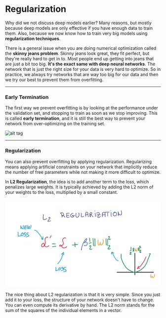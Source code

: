 # Regularization

Why did we not discuss deep models earlier? Many reasons, but mostly because deep models are only effective if you have enough data to train them. Also, because we now know how to train very big models using **regularization techniques**. 

There is a general issue when you are doing numerical optimization called the **skinny jeans problem**. Skinny jeans look great, they fit perfect, but they're really hard to get in to. Most people end up getting into jeans that are just a bit too big. **It's the exact same with deep neural networks**. The network that is just the right size for your data is very hard to optimize. So in practice, we always try networks that are way too big for our data and then we try our best to prevent them from overfitting.

***

### Early Termination

The first way we prevent overfitting is by looking at the performance under the validation set, and stopping to train as soon as we stop improving. This is called **early termination**, and it is still the best way to prevent your network from over-optimizing on the training set. 

![alt tag](earlyTermination.png)

***

### Regularization

You can also prevent overfitting by applying regularization. Regularizing means applying artificial constraints on your network that implicitly reduce the number of free parameters while not making it more difficult to optimize.

In **L2 Regularization**, the idea is to add another term to the loss, which penalizes large weights. It is typically achieved by adding the L2 norm of your weights to the loss, multiplied by a small constant. 

![alt tag](l2Regularization.png)

The nice thing about L2 regularization is that it is very simple. Since you just add it to your loss, the structure of your network doesn't have to change. You can even compute its derivative by hand. The L2 norm stands for the sum of the squares of the individual elements in a vector.
